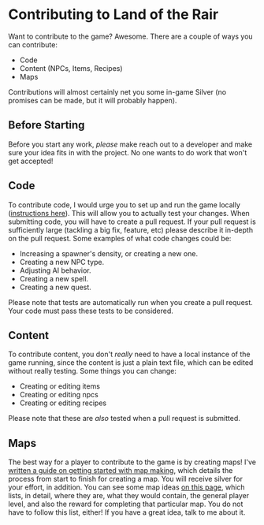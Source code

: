 # Contributing to Land of the Rair

Want to contribute to the game? Awesome. There are a couple of ways you can contribute:

* Code
* Content (NPCs, Items, Recipes)
* Maps

Contributions will almost certainly net you some in-game Silver (no promises can be made, but it will probably happen). 

## Before Starting

Before you start any work, _please_ make reach out to a developer and make sure your idea fits in with the project. No one wants to do work that won't get accepted!

## Code

To contribute code, I would urge you to set up and run the game locally ([instructions here](https://github.com/LandOfTheRair/lotr2/blob/master/README.md#requirements)). This will allow you to actually test your changes. When submitting code, you will have to create a pull request. If your pull request is sufficiently large (tackling a big fix, feature, etc) please describe it in-depth on the pull request. Some examples of what code changes could be:

* Increasing a spawner's density, or creating a new one.
* Creating a new NPC type.
* Adjusting AI behavior.
* Creating a new spell.
* Creating a new quest.

Please note that tests are automatically run when you create a pull request. Your code must pass these tests to be considered.

## Content

To contribute content, you don't _really_ need to have a local instance of the game running, since the content is just a plain text file, which can be edited without really testing. Some things you can change:

* Creating or editing items
* Creating or editing npcs
* Creating or editing recipes

Please note that these are _also_ tested when a pull request is submitted.

## Maps

 The best way for a player to contribute to the game is by creating maps! I've [written a guide on getting started with map making](https://github.com/LandOfTheRair/lotr2/wiki/Map-Creation), which details the process from start to finish for creating a map. You will receive silver for your effort, in addition. You can see some map ideas [on this page](https://github.com/LandOfTheRair/landoftherair/wiki/Possible-New-Maps), which lists, in detail, where they are, what they would contain, the general player level, and also the reward for completing that particular map. You do not have to follow this list, either! If you have a great idea, talk to me about it.
